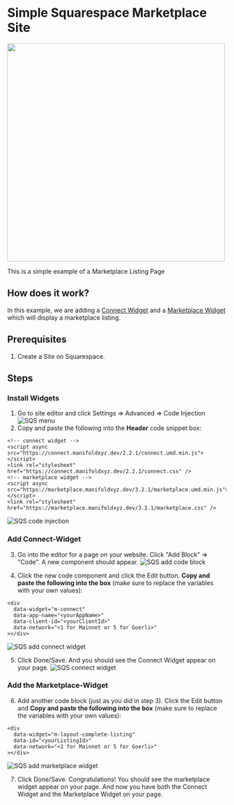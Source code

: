 # Simple Squarespace Marketplace Site

<img src="./images/screenshot.png" width="500" />

This is a simple example of a Marketplace Listing Page

## How does it work?
In this example, we are adding a [Connect Widget](https://docs.manifold.xyz/v/manifold-for-developers/resources/widgets/connect-widget) and a [Marketplace Widget](https://docs.manifold.xyz/v/manifold-for-developers/resources/widgets/marketplace-widgets) which will display a marketplace listing.

## Prerequisites
1. Create a Site on Squarespace.

## Steps
### Install Widgets
1. Go to site editor and click Settings => Advanced => Code Injection
![SQS menu](./images/dashboard-menu.png) <br />
2. Copy and paste the following into the **Header** code snippet box:
```
<!-- connect widget -->
<script async src="https://connect.manifoldxyz.dev/2.2.1/connect.umd.min.js"></script>
<link rel="stylesheet" href="https://connect.manifoldxyz.dev/2.2.1/connect.css" />
<!-- marketplace widget -->
<script async src="https://marketplace.manifoldxyz.dev/3.2.1/marketplace.umd.min.js"></script>
<link rel="stylesheet" href="https://marketplace.manifoldxyz.dev/3.2.1/marketplace.css" />
```
![SQS code injection](./images/code-injection.png) <br />

### Add Connect-Widget
3. Go into the editor for a page on your website. Click "Add Block" => "Code". A new component should appear.
![SQS add code block](./images/add-codeblock.png) <br />

4. Click the new code component and click the Edit button. 
**Copy and paste the following into the box** (make sure to replace the variables with your own values): 
```
<div
  data-widget="m-connect"
  data-app-name="<yourAppName>"
  data-client-id="<yourClientId>"
  data-network="<1 for Mainnet or 5 for Goerli>"
></div>
```
![SQS add connect widget](./images/connect-widget-add.png) <br />

5. Click Done/Save. And you should see the Connect Widget appear on your page.
![SQS connect widget](./images/connect-widget.png) <br />

### Add the Marketplace-Widget
6. Add another code block (just as you did in step 3). Click the Edit button and 
**Copy and paste the following into the box** (make sure to replace the variables with your own values): 

```
<div
  data-widget="m-layout-complete-listing"
  data-id="<yourListingId>"
  data-network="<1 for Mainnet or 5 for Goerli>"
></div>
```
![SQS add marketplace widget](./images/connect-widget-add.png) <br />

7. Click Done/Save. Congratulations! You should see the marketplace widget appear on your page. And now you have both the Connect Widget and the Marketplace Widget on your page.
